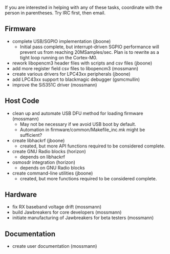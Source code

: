 If you are interested in helping with any of these tasks, coordinate with the person in parentheses.  Try IRC first, then email.

## Firmware

* complete USB/SGPIO implementation (jboone)
  * Initial pass complete, but interrupt-driven SGPIO performance will prevent us from reaching 20MSamples/sec. Plan is to rewrite as a tight loop running on the Cortex-M0.
* rework libopencm3 header files with scripts and csv files (jboone)
* add more register field csv files to libopencm3 (mossmann)
* create various drivers for LPC43xx peripherals (jboone)
* add LPC43xx support to blackmagic debugger (gsmcmullin)
* improve the Si5351C driver (mossmann)

## Host Code

* clean up and automate USB DFU method for loading firmware (mossmann)
  * May not be necessary if we avoid USB boot by default.
  * Automation in firmware/common/Makefile_inc.mk might be sufficient?
* create libhackrf (jboone)
  * created, but more API functions required to be considered complete.
* create GNU Radio blocks (horizon)
  * depends on libhackrf
* osmosdr integration (horizon)
  * depends on GNU Radio blocks
* create command-line utilities (jboone)
  * created, but more functions required to be considered complete.

## Hardware

* fix RX baseband voltage drift (mossmann)
* build Jawbreakers for core developers (mossmann)
* initiate manufacturing of Jawbreakers for beta testers (mossmann)

## Documentation

* create user documentation (mossmann)